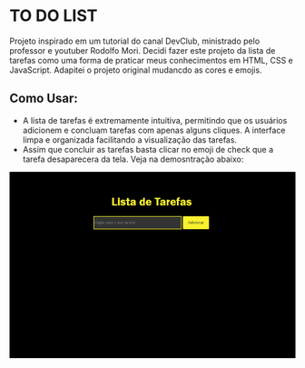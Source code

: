 # TO DO LIST

Projeto inspirado em um tutorial do canal DevClub, ministrado pelo professor e youtuber Rodolfo Mori. Decidi fazer este projeto da lista de tarefas como uma forma de praticar meus conhecimentos em HTML, CSS e JavaScript. Adapitei o projeto original mudancdo as cores e emojis. 

## Como Usar: 
- A lista de tarefas é extremamente intuitiva, permitindo que os usuários adicionem e concluam tarefas com apenas alguns cliques. A interface limpa e organizada facilitando a visualização das tarefas. 
- Assim que concluir as tarefas basta clicar no emoji de check que a tarefa desaparecera da tela. Veja na demosntração abaixo: 

![animação-todolist](https://github.com/LorraineF-A/TODOLIST/blob/main/assets/Anima%C3%A7%C3%A3o-TODOLIST.gif)
